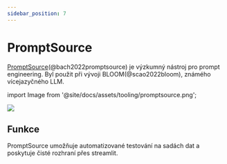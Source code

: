 ```yaml
---
sidebar_position: 7
---
```


# PromptSource 

[PromptSource](https://github.com/bigscience-workshop/promptsource)(@bach2022promptsource) je výzkumný nástroj pro prompt engineering. Byl použit při vývoji BLOOM(@scao2022bloom), známého vícejazyčného LLM.


import Image from '@site/docs/assets/tooling/promptsource.png';

<div style={{textAlign: 'center'}}>
  <img src={Image} style={{width: "750px"}} />
</div>

## Funkce

PromptSource umožňuje automatizované testování na sadách dat a poskytuje čisté rozhraní přes streamlit.